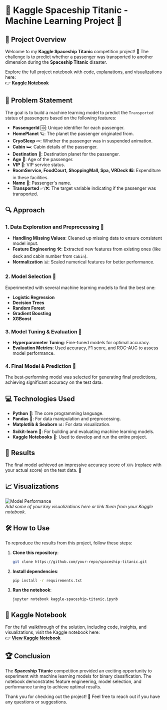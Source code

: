 
# 🚀 **Kaggle Spaceship Titanic - Machine Learning Project** 🌌



## 📝 **Project Overview**

Welcome to my **Kaggle Spaceship Titanic** competition project! 🎯 The challenge is to predict whether a passenger was transported to another dimension during the **Spaceship Titanic** disaster.

Explore the full project notebook with code, explanations, and visualizations here:  
👉 [**Kaggle Notebook**](https://www.kaggle.com/code/susanta21/kaggle-spaceship-titanic)

## 🚢 **Problem Statement**

The goal is to build a machine learning model to predict the `Transported` status of passengers based on the following features:

- **PassengerId** 🆔: Unique identifier for each passenger.
- **HomePlanet** 🪐: The planet the passenger originated from.
- **CryoSleep** 💤: Whether the passenger was in suspended animation.
- **Cabin** 🛏️: Cabin details of the passenger.
- **Destination** 🌠: Destination planet for the passenger.
- **Age** 🎂: Age of the passenger.
- **VIP** 💎: VIP service status.
- **RoomService, FoodCourt, ShoppingMall, Spa, VRDeck** 🛍️: Expenditure in these facilities.
- **Name** 👤: Passenger's name.
- **Transported** ✅/❌: The target variable indicating if the passenger was transported.

## 🔍 **Approach**

### 1. **Data Exploration and Preprocessing** 🧹
   - **Handling Missing Values**: Cleaned up missing data to ensure consistent model input.
   - **Feature Engineering** 🛠️: Extracted new features from existing ones (like deck and cabin number from `Cabin`).
   - **Normalization** 📊: Scaled numerical features for better performance.

### 2. **Model Selection** 🤖
   Experimented with several machine learning models to find the best one:
   - **Logistic Regression**
   - **Decision Trees**
   - **Random Forest**
   - **Gradient Boosting**
   - **XGBoost**

### 3. **Model Tuning & Evaluation** 🔧
   - **Hyperparameter Tuning**: Fine-tuned models for optimal accuracy.
   - **Evaluation Metrics**: Used accuracy, F1 score, and ROC-AUC to assess model performance.

### 4. **Final Model & Prediction** 🎉
   The best-performing model was selected for generating final predictions, achieving significant accuracy on the test data.

## 💻 **Technologies Used**

- **Python** 🐍: The core programming language.
- **Pandas** 📑: For data manipulation and preprocessing.
- **Matplotlib & Seaborn** 📊: For data visualization.
- **Scikit-learn** 🧠: For building and evaluating machine learning models.
- **Kaggle Notebooks** 📒: Used to develop and run the entire project.

## 🎯 **Results**

The final model achieved an impressive accuracy score of `XX%` (replace with your actual score) on the test data. 🚀

## 📈 **Visualizations**

![Model Performance](link-to-visualization.png)  
*Add some of your key visualizations here or link them from your Kaggle notebook.*

## 🛠️ **How to Use**

To reproduce the results from this project, follow these steps:

1. **Clone this repository**:  
   ```bash
   git clone https://github.com/your-repo/spaceship-titanic.git
   ```

2. **Install dependencies**:  
   ```bash
   pip install -r requirements.txt
   ```

3. **Run the notebook**:  
   ```bash
   jupyter notebook kaggle-spaceship-titanic.ipynb
   ```

## 📌 **Kaggle Notebook**

For the full walkthrough of the solution, including code, insights, and visualizations, visit the Kaggle notebook here:  
👉 [**View Kaggle Notebook**](https://www.kaggle.com/code/susanta21/kaggle-spaceship-titanic)

## 🏆 **Conclusion**

The **Spaceship Titanic** competition provided an exciting opportunity to experiment with machine learning models for binary classification. The notebook demonstrates feature engineering, model selection, and performance tuning to achieve optimal results.

Thank you for checking out the project! 🌟 Feel free to reach out if you have any questions or suggestions.
